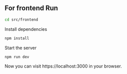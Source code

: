 ## For frontend Run

```bash
cd src/frontend
```
Install dependencies

```bash
npm install
```

Start the server
    
```bash
npm run dev
```

Now you can visit https://localhost:3000 in your browser.
